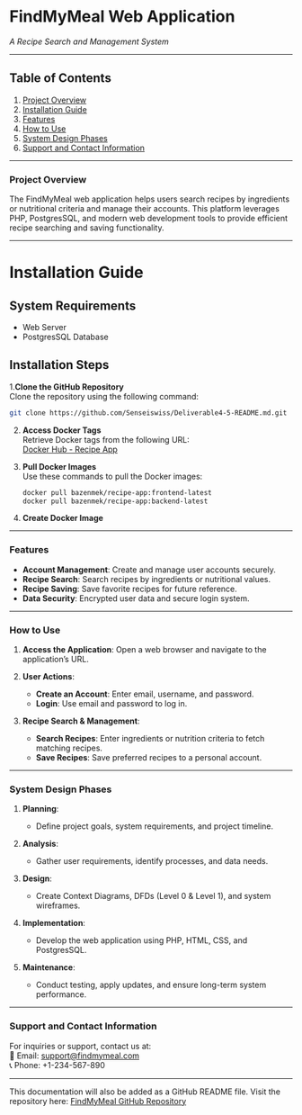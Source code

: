 # **FindMyMeal Web Application**
_A Recipe Search and Management System_

---

## **Table of Contents**  

1. [Project Overview](#project-overview)  
2. [Installation Guide](#installation-guide)  
3. [Features](#features)  
4. [How to Use](#how-to-use)  
5. [System Design Phases](#system-design-phases)  
6. [Support and Contact Information](#support-and-contact-information)  

---

### **Project Overview**  

The FindMyMeal web application helps users search recipes by ingredients or nutritional criteria and manage their accounts. This platform leverages PHP, PostgresSQL, and modern web development tools to provide efficient recipe searching and saving functionality.

---

# **Installation Guide**  

## **System Requirements**  
- Web Server  
- PostgresSQL Database  

## **Installation Steps**  

1.**Clone the GitHub Repository**  
   Clone the repository using the following command:  

   ```bash
   git clone https://github.com/Senseiswiss/Deliverable4-5-README.md.git
   ```
2. **Access Docker Tags**  
   Retrieve Docker tags from the following URL:  
   [Docker Hub - Recipe App](https://hub.docker.com/r/bazenmek/recipe-app/tags)  

3. **Pull Docker Images**  
   Use these commands to pull the Docker images:  

   ```bash
   docker pull bazenmek/recipe-app:frontend-latest
   docker pull bazenmek/recipe-app:backend-latest
   ```

6. **Create Docker Image**  
  

---

### **Features**  

- **Account Management**: Create and manage user accounts securely.  
- **Recipe Search**: Search recipes by ingredients or nutritional values.  
- **Recipe Saving**: Save favorite recipes for future reference.  
- **Data Security**: Encrypted user data and secure login system.  

---

### **How to Use**  

1. **Access the Application**: Open a web browser and navigate to the application’s URL.  

2. **User Actions**:  
   - **Create an Account**: Enter email, username, and password.  
   - **Login**: Use email and password to log in.  

3. **Recipe Search & Management**:  
   - **Search Recipes**: Enter ingredients or nutrition criteria to fetch matching recipes.  
   - **Save Recipes**: Save preferred recipes to a personal account.  

---

### **System Design Phases**  

1. **Planning**:  
   - Define project goals, system requirements, and project timeline.  

2. **Analysis**:  
   - Gather user requirements, identify processes, and data needs.  

3. **Design**:  
   - Create Context Diagrams, DFDs (Level 0 & Level 1), and system wireframes.  

4. **Implementation**:  
   - Develop the web application using PHP, HTML, CSS, and PostgresSQL.  

5. **Maintenance**:  
   - Conduct testing, apply updates, and ensure long-term system performance.  

---

### **Support and Contact Information**  

For inquiries or support, contact us at:  
📧 Email: support@findmymeal.com  
📞 Phone: +1-234-567-890  

---

This documentation will also be added as a GitHub README file. Visit the repository here: [FindMyMeal GitHub Repository](https://github.com/Senseiswiss/Deliverable4-5-README.md.git)  
